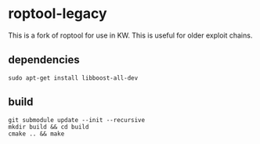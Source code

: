 # roptool-legacy

This is a fork of roptool for use in KW. This is useful for older exploit chains.

## dependencies

```
sudo apt-get install libboost-all-dev
```

## build

```
git submodule update --init --recursive
mkdir build && cd build
cmake .. && make
```
